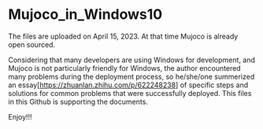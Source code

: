 # Mujoco_in_Windows10

The files are uploaded on April 15, 2023. At that time Mujoco is already open sourced.

Considering that many developers are using Windows for development, and Mujoco is not particularly friendly for Windows, the author encountered many problems during the deployment process, so he/she/one summerized an essay[https://zhuanlan.zhihu.com/p/622248238] of specific steps and solutions for common problems that were successfully deployed.
This files in this Github is supporting the documents.

Enjoy!!!
